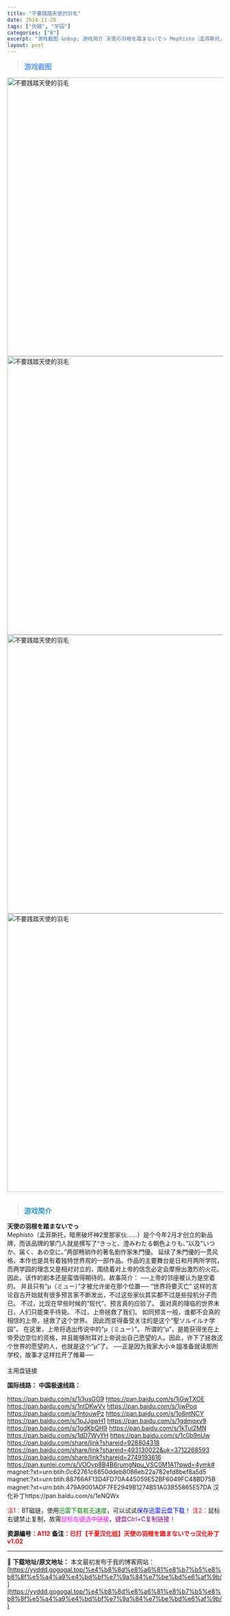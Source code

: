 ```yaml
---
title: "不要践踏天使的羽毛"
date: 2014-11-20
tags: ["伪娘", "学园"]
categories: ["B"]
excerpt: "游戏截图 &nbsp; 游戏简介 天使の羽根を踏まないでっ Mephisto（孟菲斯托，暗黑破坏神2里那家伙……）是个今年2月才创立的新品牌，而该品牌的掌门人就是撰写了“きっと、澄みわたる朝色よりも、”以及“いつか、届く、あの空に。”两部畅销作的著名剧作家朱門優。 延续了朱門優的一贯风格，本作也是具&hellip;"
layout: post
---
```


<div>
<blockquote><b><span style="font-size: 12pt; color: #6699ff;">游戏截图</span></b></blockquote>
<div><img title="点击放大" src="https://yyddd.gogogal.top/wp-content/uploads/2025/04/20250424_680a1b1a8f556.webp" alt="不要践踏天使的羽毛" width="650" /></div>
<div><img title="点击放大" src="https://yyddd.gogogal.top/wp-content/uploads/2025/04/20250424_680a1b1bd95e6.webp" alt="不要践踏天使的羽毛" width="650" /></div>
<div><img title="点击放大" src="https://yyddd.gogogal.top/wp-content/uploads/2025/04/20250424_680a1b1dc216c.webp" alt="不要践踏天使的羽毛" width="650" /></div>
<div><img title="点击放大" src="https://yyddd.gogogal.top/wp-content/uploads/2025/04/20250424_680a1b1f3322e.webp" alt="不要践踏天使的羽毛" width="650" /></div>
&nbsp;
<blockquote><b><span style="font-size: 12pt; color: #3399cc;">游戏简介</span></b></blockquote>
<div><strong>天使の羽根を踏まないでっ</strong></div>
<div>Mephisto（孟菲斯托，暗黑破坏神2里那家伙……）是个今年2月才创立的新品牌，而该品牌的掌门人就是撰写了“きっと、澄みわたる朝色よりも、”以及“いつか、届く、あの空に。”两部畅销作的著名剧作家朱門優。
延续了朱門優的一贯风格，本作也是具有着独特世界观的一部作品。作品的主要舞台是日和月两所学院，而两学园的理念又是相对对立的，围绕着对上帝的信念必定会摩擦出激烈的火花。因此，该作的剧本还是蛮值得期待的。故事简介：
──上帝的邻座被认为是空着的。
并且只有“μ（ミュー）”才被允许坐在那个位置──
“世界将要灭亡”
这样的言论自古开始就有很多预言家不断发出，不过这些家伙其实都不过是些投机分子而已。
不过，比现在早些时候的“现代”。预言真的应验了。
面对真的降临的世界末日，人们只能束手待毙。
不过，上帝拯救了我们。
如同预言一般，谁都不会真的相信的上帝，拯救了这个世界。
因此而变得备受关注的是这个“聖ソルイルナ学园”。
在这里，上帝将选出传说中的“μ（ミュー）”。
所谓的“μ”，是能获得坐在上帝旁边空位的资格，并且能够附耳对上帝说出自己愿望的人。因此，许下了拯救这个世界的愿望的人，也就是这个“μ”了。
──正是因为我家大小☆姐准备就读那所学校，故事才这样拉开了帷幕──</div>
&nbsp;

</div>
<div class="panel panel-primary">
<div class="panel-heading">主用盘链接</div>
<div class="panel-body">

<b>国际线路：</b>
<b>中国极速线路：</b>

<!--wechatfans start-->

https://pan.baidu.com/s/1i3usGG9
https://pan.baidu.com/s/1jGwTXOE
https://pan.baidu.com/s/1ntDKwVv
https://pan.baidu.com/s/1jwPoq
https://pan.baidu.com/s/1ntouwPz
https://pan.baidu.com/s/1o6ntNCY
https://pan.baidu.com/s/1pJJgwH1
https://pan.baidu.com/s/1gdmqxv9
https://pan.baidu.com/s/1gdKbQH9
https://pan.baidu.com/s/1kTul2MN
https://pan.baidu.com/s/1dD7WyYH
https://pan.baidu.com/s/1c0b9nUw
https://pan.baidu.com/share/link?shareid=928804318
https://pan.baidu.com/share/link?shareid=493130022&uk=3712268593
https://pan.baidu.com/share/link?shareid=2749193616
https://pan.xunlei.com/s/VOOvp8B4B6rumgNpu_VSC0M1A1?pwd=4ymk#
magnet:?xt=urn:btih:0c62761c6850ddeb8086eb22a782efd8bef8a5d5
magnet:?xt=urn:btih:88766AF13D4FD70A445059E52BF6049FC48BD75B
magnet:?xt=urn:btih:479A9001ADF7FE2949B1274B51A03855865E57DA
汉化补丁https://pan.baidu.com/s/1eNQWx

<!--wechatfans end-->
<span style="color: #ff0000;">注1：</span>BT磁链，使用<span style="color: #008000;">迅雷下载若无速度</span>，可以试试<span style="color: #0000ff;">保存迅雷云盘下载！</span>
<span style="color: #ff0000;">注2：</span>鼠标右键禁止复制，故需<span style="color: #ff00ff;">鼠标左键选中链接</span>，<span style="color: #800080;">键盘Ctrl+C复制链接！</span>

</div>
<div class="panel-footer"><span style="color: #ff0000;"><b><span style="color: #000000;">资源编号</span>：A112</b></span>
<span style="color: #ff0000;"><b><span style="color: #000000;">备注</span>：已打【千夏汉化组】天使の羽根を踏まないでっ汉化补丁v1.02</b></span></div>
</div>

---
📖 **下载地址/原文地址：** 本文最初发布于我的博客网站：[https://yyddd.gogogal.top/%e4%b8%8d%e8%a6%81%e8%b7%b5%e8%b8%8f%e5%a4%a9%e4%bd%bf%e7%9a%84%e7%be%bd%e6%af%9b/](https://yyddd.gogogal.top/%e4%b8%8d%e8%a6%81%e8%b7%b5%e8%b8%8f%e5%a4%a9%e4%bd%bf%e7%9a%84%e7%be%bd%e6%af%9b/)
